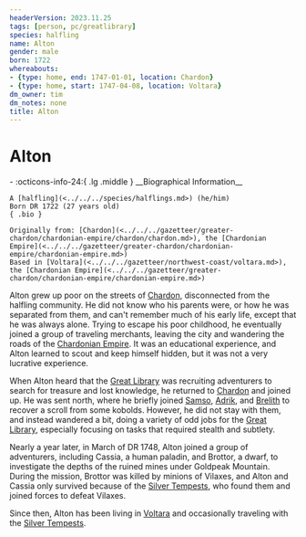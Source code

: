 ```yaml
---
headerVersion: 2023.11.25
tags: [person, pc/greatlibrary]
species: halfling
name: Alton
gender: male
born: 1722
whereabouts:
- {type: home, end: 1747-01-01, location: Chardon}
- {type: home, start: 1747-04-08, location: Voltara}
dm_owner: tim
dm_notes: none
title: Alton
---
```

# Alton
<div class="grid cards ext-narrow-margin ext-one-column" markdown>
- :octicons-info-24:{ .lg .middle } __Biographical Information__

    A [halfling](<../../../species/halflings.md>) (he/him)  
    Born DR 1722 (27 years old)  
    { .bio }

    Originally from: [Chardon](<../../../gazetteer/greater-chardon/chardonian-empire/chardon/chardon.md>), the [Chardonian Empire](<../../../gazetteer/greater-chardon/chardonian-empire/chardonian-empire.md>)
    Based in [Voltara](<../../../gazetteer/northwest-coast/voltara.md>), the [Chardonian Empire](<../../../gazetteer/greater-chardon/chardonian-empire/chardonian-empire.md>)
</div>


Alton grew up poor on the streets of [Chardon](<../../../gazetteer/greater-chardon/chardonian-empire/chardon/chardon.md>), disconnected from the halfling community. He did not know who his parents were, or how he was separated from them, and can't remember much of his early life, except that he was always alone. Trying to escape his poor childhood, he eventually joined a group of traveling merchants, leaving the city and wandering the roads of the [Chardonian Empire](<../../../gazetteer/greater-chardon/chardonian-empire/chardonian-empire.md>). It was an educational experience, and Alton learned to scout and keep himself hidden, but it was not a very lucrative experience. 

When Alton heard that the [Great Library](<../../../gazetteer/greater-chardon/chardonian-empire/chardon/great-library.md>) was recruiting adventurers to search for treasure and lost knowledge, he returned to [Chardon](<../../../gazetteer/greater-chardon/chardonian-empire/chardon/chardon.md>) and joined up. He was sent north, where he briefly joined [Samso](<./samso.md>), [Adrik](<./adrik.md>), and [Brelith](<./brelith.md>) to recover a scroll from some kobolds. However, he did not stay with them, and instead wandered a bit, doing a variety of odd jobs for the [Great Library](<../../../gazetteer/greater-chardon/chardonian-empire/chardon/great-library.md>), especially focusing on tasks that required stealth and subtlety.

Nearly a year later, in March of DR 1748, Alton joined a group of adventurers, including Cassia, a human paladin, and Brottor, a dwarf, to investigate the depths of the ruined mines under Goldpeak Mountain. During the mission, Brottor was killed by minions of Vilaxes, and Alton and Cassia only survived because of the [Silver Tempests](<./silver-tempests.md>), who found them and joined forces to defeat Vilaxes. 

Since then, Alton has been living in [Voltara](<../../../gazetteer/northwest-coast/voltara.md>) and occasionally traveling with the [Silver Tempests](<./silver-tempests.md>). 